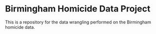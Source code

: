 # Birmingham Homicide Data Project
This is a repository for the data wrangling performed on the Birmingham homicide data. 

